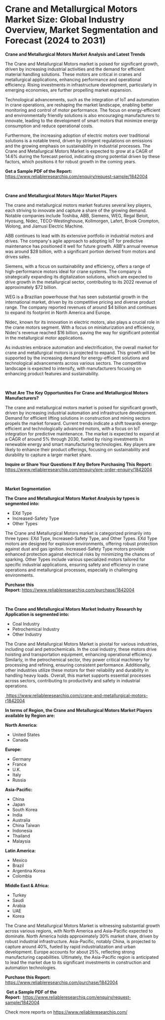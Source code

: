 <p><h1>Crane and Metallurgical Motors Market Size: Global Industry Overview, Market Segmentation and Forecast (2024 to 2031)</h1></p><p><strong>Crane and Metallurgical Motors Market Analysis and Latest Trends</strong></p>
<p><p>The Crane and Metallurgical Motors market is poised for significant growth, driven by increasing industrial activities and the demand for efficient material handling solutions. These motors are critical in cranes and metallurgical applications, enhancing performance and operational efficiency. Rising investments in infrastructure development, particularly in emerging economies, are further propelling market expansion. </p><p>Technological advancements, such as the integration of IoT and automation in crane operations, are reshaping the market landscape, enabling better monitoring and control of motor performance. The focus on energy-efficient and environmentally friendly solutions is also encouraging manufacturers to innovate, leading to the development of smart motors that minimize energy consumption and reduce operational costs. </p><p>Furthermore, the increasing adoption of electric motors over traditional solutions is a notable trend, driven by stringent regulations on emissions and the growing emphasis on sustainability in industrial processes. The Crane and Metallurgical Motors Market is expected to grow at a CAGR of 14.6% during the forecast period, indicating strong potential driven by these factors, which positions it for robust growth in the coming years.</p></p>
<p><strong>Get a Sample PDF of the Report:&nbsp;</strong> <a href="https://www.reliableresearchiq.com/enquiry/request-sample/1842004?utm_campaign=1123&utm_medium=2&utm_source=Github&utm_content=ia&utm_term=31122024&utm_id=crane-and-metallurgical-motors">https://www.reliableresearchiq.com/enquiry/request-sample/1842004</a></p>
<p>&nbsp;</p>
<p><strong>Crane and Metallurgical Motors Major Market Players</strong></p>
<p><p>The crane and metallurgical motors market features several key players, each striving to innovate and capture a share of the growing demand. Notable companies include Toshiba, ABB, Siemens, WEG, Regal Beloit, Hyosung, Nidec, TECO-Westinghouse, Kollmorgen, Lafert, Brook Crompton, Wolong, and Jiamusi Electric Machine.</p><p>ABB continues to lead with its extensive portfolio in industrial motors and drives. The company's agile approach to adopting IoT for predictive maintenance has positioned it well for future growth. ABB's annual revenue was around $28 billion, with a significant portion derived from motors and drives sales.</p><p>Siemens, with a focus on sustainability and efficiency, offers a range of high-performance motors ideal for crane systems. The company is strategically expanding its digitalization solutions, which are expected to drive growth in the metallurgical sector, contributing to its 2022 revenue of approximately $72 billion.</p><p>WEG is a Brazilian powerhouse that has seen substantial growth in the international market, driven by its competitive pricing and diverse product range. The company reported revenues of around $4 billion and continues to expand its footprint in North America and Europe.</p><p>Nidec, known for its innovation in electric motors, also plays a crucial role in the crane motors segment. With a focus on miniaturization and efficiency, Nidec's revenue reached $16 billion, paving the way for significant potential in the metallurgical motor applications.</p><p>As industries embrace automation and electrification, the overall market for crane and metallurgical motors is projected to expand. This growth will be supported by the increasing demand for energy-efficient solutions and technological advancements across various sectors. The competitive landscape is expected to intensify, with manufacturers focusing on enhancing product features and sustainability.</p></p>
<p>&nbsp;</p>
<p><strong>What Are The Key Opportunities For Crane and Metallurgical Motors Manufacturers?</strong></p>
<p><p>The crane and metallurgical motors market is poised for significant growth, driven by increasing industrial automation and infrastructure development. Demand for efficient lifting solutions in construction and mining sectors propels the market forward. Current trends indicate a shift towards energy-efficient and technologically advanced motors, with a focus on IoT integration for predictive maintenance. The market is expected to expand at a CAGR of around 5% through 2030, fueled by rising investments in renewable energy and smart manufacturing technologies. Key players are likely to enhance their product offerings, focusing on sustainability and durability to capture a larger market share.</p></p>
<p><strong>Inquire or Share Your Questions If Any Before Purchasing This Report:</strong> <a href="https://www.reliableresearchiq.com/enquiry/pre-order-enquiry/1842004?utm_campaign=1123&utm_medium=2&utm_source=Github&utm_content=ia&utm_term=31122024&utm_id=crane-and-metallurgical-motors">https://www.reliableresearchiq.com/enquiry/pre-order-enquiry/1842004</a></p>
<p>&nbsp;</p>
<p><strong>Market Segmentation</strong></p>
<p><strong>The Crane and Metallurgical Motors Market Analysis by types is segmented into:</strong></p>
<p><ul><li>EXd Type</li><li>Increased-Safety Type</li><li>Other Types</li></ul></p>
<p><p>The Crane and Metallurgical Motors market is categorized primarily into three types: EXd Type, Increased-Safety Type, and Other Types. EXd Type motors are designed for explosive environments, offering robust protection against dust and gas ignition. Increased-Safety Type motors provide enhanced protection against electrical risks by minimizing the chances of sparking. Other Types include various specialized motors tailored for specific industrial applications, ensuring safety and efficiency in crane operations and metallurgical processes, especially in challenging environments.</p></p>
<p><strong>Purchase this Report:&nbsp;</strong><a href="https://www.reliableresearchiq.com/purchase/1842004?utm_campaign=1123&utm_medium=2&utm_source=Github&utm_content=ia&utm_term=31122024&utm_id=crane-and-metallurgical-motors">https://www.reliableresearchiq.com/purchase/1842004</a></p>
<p>&nbsp;</p>
<p><strong>The Crane and Metallurgical Motors Market Industry Research by Application is segmented into:</strong></p>
<p><ul><li>Coal Industry</li><li>Petrochemical Industry</li><li>Other Industry</li></ul></p>
<p><p>The Crane and Metallurgical Motors Market is pivotal for various industries, including coal and petrochemicals. In the coal industry, these motors drive hoisting and transportation equipment, enhancing operational efficiency. Similarly, in the petrochemical sector, they power critical machinery for processing and refining, ensuring consistent performance. Additionally, other industries utilize these motors for their reliability and durability in handling heavy loads. Overall, this market supports essential processes across sectors, contributing to productivity and safety in industrial operations.</p></p>
<p><a href="https://www.reliableresearchiq.com/crane-and-metallurgical-motors-r1842004?utm_campaign=1123&utm_medium=2&utm_source=Github&utm_content=ia&utm_term=31122024&utm_id=crane-and-metallurgical-motors">&nbsp;https://www.reliableresearchiq.com/crane-and-metallurgical-motors-r1842004</a></p>
<p><strong>In terms of Region, the Crane and Metallurgical Motors Market Players available by Region are:</strong></p>
<p>
    <p> <strong> North America: </strong>
        <ul>
            <li>United States</li>
            <li>Canada</li>
        </ul>
        </p> 
    <p> <strong> Europe: </strong>
        <ul>
            <li>Germany</li>
            <li>France</li>
            <li>U.K.</li>
            <li>Italy</li>
            <li>Russia</li>
        </ul>
        </p> 
    <p> <strong> Asia-Pacific: </strong>
        <ul>
            <li>China</li>
            <li>Japan</li>
            <li>South Korea</li>
            <li>India</li>
            <li>Australia</li>
            <li>China Taiwan</li>
            <li>Indonesia</li>
            <li>Thailand</li>
            <li>Malaysia</li>
        </ul>
        </p> 
    <p> <strong> Latin America: </strong>
        <ul>
            <li>Mexico</li>
            <li>Brazil</li>
            <li>Argentina Korea</li>
            <li>Colombia</li>
        </ul>
        </p> 
    <p> <strong> Middle East & Africa: </strong>
        <ul>
            <li>Turkey</li>
            <li>Saudi</li>
            <li>Arabia</li>
            <li>UAE</li>
            <li>Korea</li>
        </ul>
    </p>
    </p>
<p><p>The Crane and Metallurgical Motors Market is witnessing substantial growth across various regions, with North America and Asia-Pacific expected to dominate. North America holds approximately 30% market share, driven by robust industrial infrastructure. Asia-Pacific, notably China, is projected to capture around 40%, fueled by rapid industrialization and urban development. Europe accounts for about 25%, reflecting strong manufacturing capabilities. Ultimately, the Asia-Pacific region is anticipated to lead the market due to its significant investments in construction and automation technologies.</p></p>
<p><strong>Purchase this Report: </strong><a href="https://www.reliableresearchiq.com/purchase/1842004?utm_campaign=1123&utm_medium=2&utm_source=Github&utm_content=ia&utm_term=31122024&utm_id=crane-and-metallurgical-motors">https://www.reliableresearchiq.com/purchase/1842004</a></p>
<p>&nbsp;<strong>Get a Sample PDF of the Report:&nbsp;&nbsp;</strong><a href="https://www.reliableresearchiq.com/enquiry/request-sample/1842004?utm_campaign=1123&utm_medium=2&utm_source=Github&utm_content=ia&utm_term=31122024&utm_id=crane-and-metallurgical-motors">https://www.reliableresearchiq.com/enquiry/request-sample/1842004</a></p>
<p><strong></strong></p>
<p>Check more reports on <a href="https://www.reliableresearchiq.com/?utm_campaign=1123&utm_medium=2&utm_source=Github&utm_content=ia&utm_term=31122024&utm_id=crane-and-metallurgical-motors">https://www.reliableresearchiq.com/</a></p>
